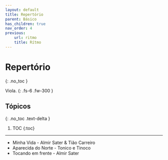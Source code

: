 ```yaml
---
layout: default
title: Repertório
parent: Básico
has_children: true
nav_order: 4
previous:
    url: ritmo
    title: Rítmo
---
```


# Repertório
{: .no_toc }

Viola.
{: .fs-6 .fw-300 }

## Tópicos
{: .no_toc .text-delta }

1. TOC
{:toc}

---

- Minha Vida - Almir Sater & Tião Carreiro
- Aparecida do Norte - Tonico e Tinoco
- Tocando em frente - Almir Sater
